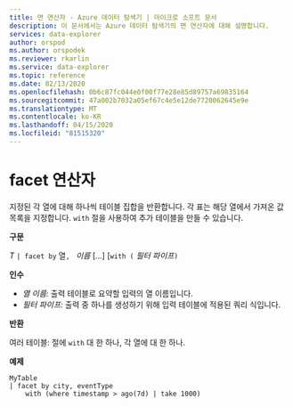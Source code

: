 ```yaml
---
title: 면 연산자 - Azure 데이터 탐색기 | 마이크로 소프트 문서
description: 이 문서에서는 Azure 데이터 탐색기의 면 연산자에 대해 설명합니다.
services: data-explorer
author: orspod
ms.author: orspodek
ms.reviewer: rkarlin
ms.service: data-explorer
ms.topic: reference
ms.date: 02/13/2020
ms.openlocfilehash: 0b6c87fc044e0f00f77e28e85d89757a69835164
ms.sourcegitcommit: 47a002b7032a05ef67c4e5e12de7720062645e9e
ms.translationtype: MT
ms.contentlocale: ko-KR
ms.lasthandoff: 04/15/2020
ms.locfileid: "81515320"
---
```

# <a name="facet-operator"></a>facet 연산자

지정된 각 열에 대해 하나씩 테이블 집합을 반환합니다.
각 표는 해당 열에서 가져온 값 목록을 지정합니다.
`with` 절을 사용하여 추가 테이블을 만들 수 있습니다.

**구문**

*T* `| facet by` 열`, ` *이름* [...] [`with (` *필터 파이프*`)`

**인수**

* *열 이름:* 출력 테이블로 요약할 입력의 열 이름입니다.
* *필터 파이프:* 출력 중 하나를 생성하기 위해 입력 테이블에 적용된 쿼리 식입니다.

**반환**

여러 테이블: 절에 `with` 대 한 하나, 각 열에 대 한 하나.

**예제**

```kusto
MyTable 
| facet by city, eventType 
    with (where timestamp > ago(7d) | take 1000)
```